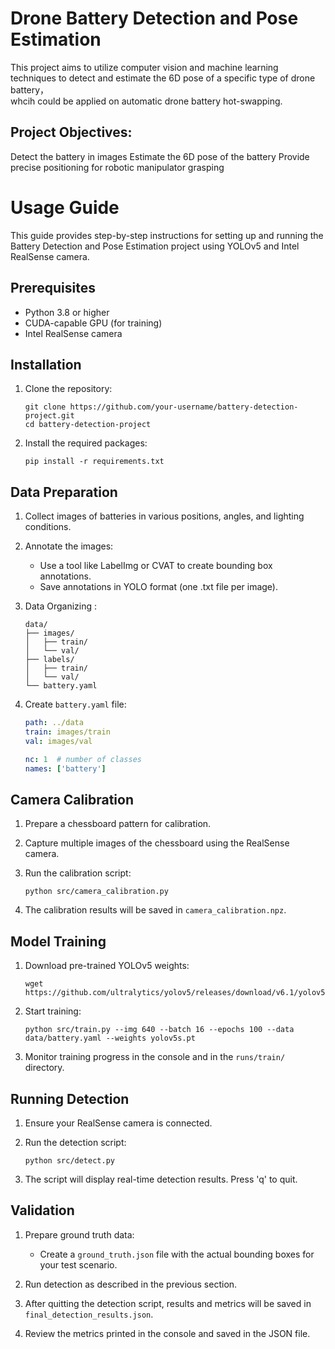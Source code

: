 # Drone Battery Detection and Pose Estimation  

This project aims to utilize computer vision and machine learning techniques to detect and estimate the 6D pose of a specific type of drone battery，  
whcih could be applied on automatic drone battery hot-swapping. 

## Project Objectives:  

Detect the battery in images
Estimate the 6D pose of the battery
Provide precise positioning for robotic manipulator grasping



# Usage Guide  

This guide provides step-by-step instructions for setting up and running the Battery Detection and Pose Estimation project using YOLOv5 and Intel RealSense camera.


## Prerequisites

- Python 3.8 or higher
- CUDA-capable GPU (for training)
- Intel RealSense camera

## Installation

1. Clone the repository:
   ```
   git clone https://github.com/your-username/battery-detection-project.git
   cd battery-detection-project
   ```

2. Install the required packages:
   ```
   pip install -r requirements.txt
   ```

## Data Preparation

1. Collect images of batteries in various positions, angles, and lighting conditions.

2. Annotate the images:
   - Use a tool like LabelImg or CVAT to create bounding box annotations.
   - Save annotations in YOLO format (one .txt file per image).

3. Data Organizing :
   ```
   data/
   ├── images/
   │   ├── train/
   │   └── val/
   ├── labels/
   │   ├── train/
   │   └── val/
   └── battery.yaml
   ```

4. Create `battery.yaml` file:
   ```yaml
   path: ../data
   train: images/train
   val: images/val

   nc: 1  # number of classes
   names: ['battery']
   ```

## Camera Calibration

1. Prepare a chessboard pattern for calibration.

2. Capture multiple images of the chessboard using the RealSense camera.

3. Run the calibration script:
   ```
   python src/camera_calibration.py
   ```

4. The calibration results will be saved in `camera_calibration.npz`.

## Model Training

1. Download pre-trained YOLOv5 weights:
   ```
   wget https://github.com/ultralytics/yolov5/releases/download/v6.1/yolov5s.pt
   ```

2. Start training:
   ```
   python src/train.py --img 640 --batch 16 --epochs 100 --data data/battery.yaml --weights yolov5s.pt
   ```

3. Monitor training progress in the console and in the `runs/train/` directory.

## Running Detection

1. Ensure your RealSense camera is connected.

2. Run the detection script:
   ```
   python src/detect.py
   ```

3. The script will display real-time detection results. Press 'q' to quit.

## Validation

1. Prepare ground truth data:
   - Create a `ground_truth.json` file with the actual bounding boxes for your test scenario.

2. Run detection as described in the previous section.

3. After quitting the detection script, results and metrics will be saved in `final_detection_results.json`.

4. Review the metrics printed in the console and saved in the JSON file.
